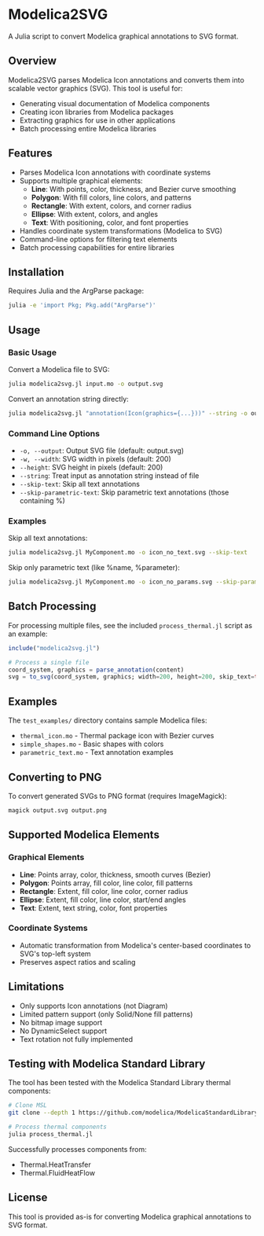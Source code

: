 # Modelica2SVG

A Julia script to convert Modelica graphical annotations to SVG format.

## Overview

Modelica2SVG parses Modelica Icon annotations and converts them into scalable vector graphics (SVG). This tool is useful for:
- Generating visual documentation of Modelica components
- Creating icon libraries from Modelica packages
- Extracting graphics for use in other applications
- Batch processing entire Modelica libraries

## Features

- Parses Modelica Icon annotations with coordinate systems
- Supports multiple graphical elements:
  - **Line**: With points, color, thickness, and Bezier curve smoothing
  - **Polygon**: With fill colors, line colors, and patterns
  - **Rectangle**: With extent, colors, and corner radius
  - **Ellipse**: With extent, colors, and angles
  - **Text**: With positioning, color, and font properties
- Handles coordinate system transformations (Modelica to SVG)
- Command-line options for filtering text elements
- Batch processing capabilities for entire libraries

## Installation

Requires Julia and the ArgParse package:

```bash
julia -e 'import Pkg; Pkg.add("ArgParse")'
```

## Usage

### Basic Usage

Convert a Modelica file to SVG:

```bash
julia modelica2svg.jl input.mo -o output.svg
```

Convert an annotation string directly:

```bash
julia modelica2svg.jl "annotation(Icon(graphics={...}))" --string -o output.svg
```

### Command Line Options

- `-o, --output`: Output SVG file (default: output.svg)
- `-w, --width`: SVG width in pixels (default: 200)
- `--height`: SVG height in pixels (default: 200)
- `--string`: Treat input as annotation string instead of file
- `--skip-text`: Skip all text annotations
- `--skip-parametric-text`: Skip parametric text annotations (those containing %)

### Examples

Skip all text annotations:
```bash
julia modelica2svg.jl MyComponent.mo -o icon_no_text.svg --skip-text
```

Skip only parametric text (like %name, %parameter):
```bash
julia modelica2svg.jl MyComponent.mo -o icon_no_params.svg --skip-parametric-text
```

## Batch Processing

For processing multiple files, see the included `process_thermal.jl` script as an example:

```julia
include("modelica2svg.jl")

# Process a single file
coord_system, graphics = parse_annotation(content)
svg = to_svg(coord_system, graphics; width=200, height=200, skip_text=true)
```

## Examples

The `test_examples/` directory contains sample Modelica files:
- `thermal_icon.mo` - Thermal package icon with Bezier curves
- `simple_shapes.mo` - Basic shapes with colors
- `parametric_text.mo` - Text annotation examples

## Converting to PNG

To convert generated SVGs to PNG format (requires ImageMagick):

```bash
magick output.svg output.png
```

## Supported Modelica Elements

### Graphical Elements
- **Line**: Points array, color, thickness, smooth curves (Bezier)
- **Polygon**: Points array, fill color, line color, fill patterns
- **Rectangle**: Extent, fill color, line color, corner radius
- **Ellipse**: Extent, fill color, line color, start/end angles
- **Text**: Extent, text string, color, font properties

### Coordinate Systems
- Automatic transformation from Modelica's center-based coordinates to SVG's top-left system
- Preserves aspect ratios and scaling

## Limitations

- Only supports Icon annotations (not Diagram)
- Limited pattern support (only Solid/None fill patterns)
- No bitmap image support
- No DynamicSelect support
- Text rotation not fully implemented

## Testing with Modelica Standard Library

The tool has been tested with the Modelica Standard Library thermal components:

```bash
# Clone MSL
git clone --depth 1 https://github.com/modelica/ModelicaStandardLibrary.git

# Process thermal components
julia process_thermal.jl
```

Successfully processes components from:
- Thermal.HeatTransfer
- Thermal.FluidHeatFlow

## License

This tool is provided as-is for converting Modelica graphical annotations to SVG format.